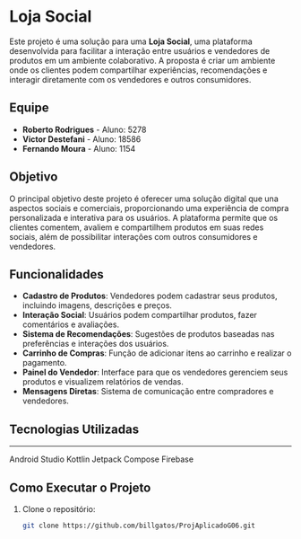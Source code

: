 # Loja Social

Este projeto é uma solução para uma **Loja Social**, uma plataforma desenvolvida para facilitar a interação entre usuários e vendedores de produtos em um ambiente colaborativo. A proposta é criar um ambiente onde os clientes podem compartilhar experiências, recomendações e interagir diretamente com os vendedores e outros consumidores.

## Equipe

- **Roberto Rodrigues** - Aluno: 5278
- **Victor Destefani** - Aluno: 18586
- **Fernando Moura** - Aluno: 1154

## Objetivo

O principal objetivo deste projeto é oferecer uma solução digital que una aspectos sociais e comerciais, proporcionando uma experiência de compra personalizada e interativa para os usuários. A plataforma permite que os clientes comentem, avaliem e compartilhem produtos em suas redes sociais, além de possibilitar interações com outros consumidores e vendedores.

## Funcionalidades

- **Cadastro de Produtos**: Vendedores podem cadastrar seus produtos, incluindo imagens, descrições e preços.
- **Interação Social**: Usuários podem compartilhar produtos, fazer comentários e avaliações.
- **Sistema de Recomendações**: Sugestões de produtos baseadas nas preferências e interações dos usuários.
- **Carrinho de Compras**: Função de adicionar itens ao carrinho e realizar o pagamento.
- **Painel do Vendedor**: Interface para que os vendedores gerenciem seus produtos e visualizem relatórios de vendas.
- **Mensagens Diretas**: Sistema de comunicação entre compradores e vendedores.

## Tecnologias Utilizadas

 ***********
 Android Studio
 Kottlin
 Jetpack Compose
 Firebase

## Como Executar o Projeto

1. Clone o repositório:
   ```bash
   git clone https://github.com/billgatos/ProjAplicadoG06.git
